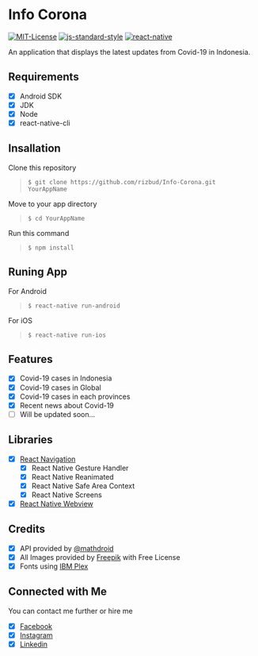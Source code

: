 # Info Corona  

[![MIT-License](https://img.shields.io/badge/license-MIT-green?style=flat)](https://github.com/rizbud/Info-Corona/blob/master/LICENSE) [![js-standard-style](https://img.shields.io/badge/code%20style-standard-brightgreen?style=flat)](http://standardjs.com/) [![react-native](https://img.shields.io/badge/react--native-0.63.0-informational?style=flat)](https://react-native.dev)

An application that displays the latest updates from Covid-19 in Indonesia.

## Requirements

- [x] Android SDK
- [x] JDK
- [x] Node
- [x] react-native-cli

## Insallation

Clone this repository
> `$ git clone https://github.com/rizbud/Info-Corona.git YourAppName`  

Move to your app directory  
> `$ cd YourAppName`  

Run this command  
> `$ npm install`  

## Runing App

For Android  
>`$ react-native run-android`  

For iOS  
>`$ react-native run-ios`  

## Features

- [x] Covid-19 cases in Indonesia
- [x] Covid-19 cases in Global
- [x] Covid-19 cases in each provinces
- [x] Recent news about Covid-19
- [ ] Will be updated soon...

## Libraries

- [x] [React Navigation](https://reactnavigation.org)
  - [x] React Native Gesture Handler
  - [x] React Native Reanimated
  - [x] React Native Safe Area Context
  - [x] React Native Screens
- [x] [React Native Webview](https://github.com/react-native-community/react-native-webview/)

## Credits

- [x] API provided by [@mathdroid](https://github.com/mathdroid/covid-19-api)
- [x] All Images provided by [Freepik](https://freepik.com) with Free License
- [x] Fonts using [IBM Plex](https://fonts.google.com/specimen/IBM+Plex+Sans)

## Connected with Me

You can contact me further or hire me  

- [x] [Facebook](https://facebook.com/rizbud16)
- [x] [Instagram](https://instagram.com/rizb.ud)
- [x] [Linkedin](https://www.linkedin.com/in/rizkibudi/)
